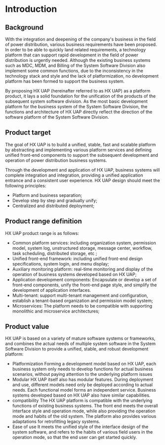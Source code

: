 # Introduction

## Background

With the integration and deepening of the company's business in the field of power distribution, various business requirements have been proposed. In order to be able to quickly land related requirements, a technology platform that can support rapid development in the field of power distribution is urgently needed. Although the existing business systems such as MDC, MDM, and Billing of the System Software Division also implement some common functions, due to the inconsistency in the technology stack and style and the lack of platformization, no development platform has been formed to support the business system. 

By proposing HX UAP (hereinafter referred to as HX UAP) as a platform product, it lays a solid foundation for the unification of the products of the subsequent system software division. As the most basic development platform for the business system of the System Software Division, the functions and architecture of HX UAP directly reflect the direction of the software platform of the System Software Division.

## Product target

The goal of HX UAP is to build a unified, stable, fast and scalable platform by abstracting and implementing various platform services and defining unified front-end components to support the subsequent development and operation of power distribution business systems.

Through the development and application of HX UAP, business systems will complete integration and integration, providing a unified application entrance and a consistent user experience. HX UAP design should meet the following principles:

* Platform and business separation;
* Develop step by step and gradually unify;
* Centralized and distributed deployment;

## Product range definition

HX UAP product range is as follows:

* Common platform services: including organization system, permission model, system log, unstructured storage, message center, workflow, task scheduling, distributed storage, etc ;
* Unified front-end framework: including unified front-end design specifications, system login, and menu display;
* Auxiliary monitoring platform: real-time monitoring and display of the operation of business systems developed based on HX UAP;
* Application development components: Encapsulate or develop a set of front-end components, unify the front-end page style, and simplify the development of application interfaces.
* Multi-tenant: support multi-tenant management and configuration, establish a tenant-based organization and permission model system;
* Microservices: The platform needs to be compatible with supporting monolithic and microservice architectures;

## Product value

HX UAP is based on a variety of mature software systems or frameworks, and combines the actual needs of multiple system software in the System Software Division to provide a unified, stable, and robust development platform:

* Platformization
Forming a development model based on HX UAP, each business system only needs to develop functions for actual business scenarios, without paying attention to the underlying platform issues
* Modular
HX UAP itself also has modular features. During deployment and use, different models need only be deployed according to actual needs. Each functional model forms an independent service. Business systems developed based on HX UAP also have similar capabilities.
* compatibility
The HX UAP platform is compatible with the underlying functions of existing business systems. The front end meets the overall interface style and operation mode, while also providing the operation mode and habits of the old system. The platform also provides various adaptations for retrofitting legacy systems.
* Ease of use
It meets the unified style of the interface design of the system software, and refers to the habits of various field users in the operation mode, so that the end user can get started quickly.